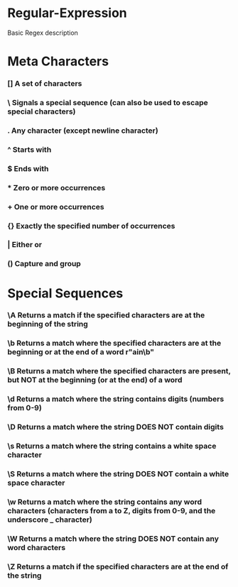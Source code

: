# Regular-Expression

Basic Regex description

# Meta Characters

### [] A set of characters
###  \ Signals a special sequence (can also be used to escape special characters)
###  . Any character (except newline character)
###  ^ Starts with
###  $ Ends with
###  * Zero or more occurrences
###  + One or more occurrences
###  {} Exactly the specified number of occurrences
###  | Either or
###  () Capture and group

# Special Sequences

###  \A Returns a match if the specified characters are at the beginning of the string
###  \b Returns a match where the specified characters are at the beginning or at the end of a word r"ain\b"
###  \B Returns a match where the specified characters are present, but NOT at the beginning (or at the end) of a word
###  \d Returns a match where the string contains digits (numbers from 0-9)
###  \D Returns a match where the string DOES NOT contain digits
###  \s Returns a match where the string contains a white space character
###  \S Returns a match where the string DOES NOT contain a white space character
###  \w Returns a match where the string contains any word characters (characters from a to Z, digits from 0-9, and the underscore _ character)
###  \W Returns a match where the string DOES NOT contain any word characters
###  \Z Returns a match if the specified characters are at the end of the string
